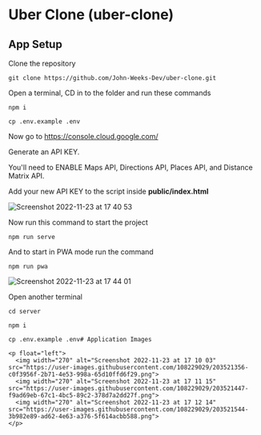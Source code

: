 # Uber Clone (uber-clone)

## App Setup

Clone the repository
```
git clone https://github.com/John-Weeks-Dev/uber-clone.git
```

Open a terminal, CD in to the folder and run these commands
```
npm i

cp .env.example .env
```

Now go to https://console.cloud.google.com/

Generate an API KEY.

You'll need to ENABLE Maps API, Directions API, Places API, and Distance Matrix API.

Add your new API KEY to the script inside **public/index.html**

![Screenshot 2022-11-23 at 17 40 53](https://user-images.githubusercontent.com/108229029/203526600-42f9f3be-6e9d-4fcc-aff0-5d6c6c7e8d87.png)

Now run this command to start the project 
```
npm run serve
```

And to start in PWA mode run the command
```
npm run pwa
```
![Screenshot 2022-11-23 at 17 44 01](https://user-images.githubusercontent.com/108229029/203527683-4b43f88e-07d8-4e2a-bfad-9a785afed02f.png)

Open another terminal
```
cd server

npm i

cp .env.example .env# Application Images

<p float="left">
  <img width="270" alt="Screenshot 2022-11-23 at 17 10 03" src="https://user-images.githubusercontent.com/108229029/203521356-c0f3956f-2b71-4e53-998a-65d10ffd6f29.png">
  <img width="270" alt="Screenshot 2022-11-23 at 17 11 15" src="https://user-images.githubusercontent.com/108229029/203521447-f9ad69eb-67c1-4bc5-89c2-378d7a2dd27f.png">
  <img width="270" alt="Screenshot 2022-11-23 at 17 12 14" src="https://user-images.githubusercontent.com/108229029/203521544-3b982e89-ad62-4e63-a376-5f614acbb588.png">
</p>
